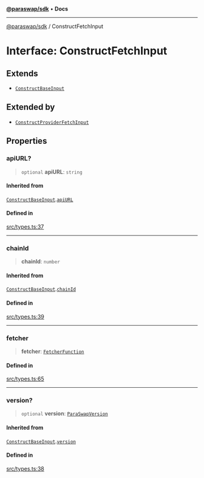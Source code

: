 [**@paraswap/sdk**](../README.md) • **Docs**

***

[@paraswap/sdk](../globals.md) / ConstructFetchInput

# Interface: ConstructFetchInput

## Extends

- [`ConstructBaseInput`](../-internal-/interfaces/ConstructBaseInput.md)

## Extended by

- [`ConstructProviderFetchInput`](ConstructProviderFetchInput.md)

## Properties

### apiURL?

> `optional` **apiURL**: `string`

#### Inherited from

[`ConstructBaseInput`](../-internal-/interfaces/ConstructBaseInput.md).[`apiURL`](../-internal-/interfaces/ConstructBaseInput.md#apiurl)

#### Defined in

[src/types.ts:37](https://github.com/paraswap/paraswap-sdk/blob/master/src/types.ts#L37)

***

### chainId

> **chainId**: `number`

#### Inherited from

[`ConstructBaseInput`](../-internal-/interfaces/ConstructBaseInput.md).[`chainId`](../-internal-/interfaces/ConstructBaseInput.md#chainid)

#### Defined in

[src/types.ts:39](https://github.com/paraswap/paraswap-sdk/blob/master/src/types.ts#L39)

***

### fetcher

> **fetcher**: [`FetcherFunction`](../type-aliases/FetcherFunction.md)

#### Defined in

[src/types.ts:65](https://github.com/paraswap/paraswap-sdk/blob/master/src/types.ts#L65)

***

### version?

> `optional` **version**: [`ParaSwapVersion`](../type-aliases/ParaSwapVersion.md)

#### Inherited from

[`ConstructBaseInput`](../-internal-/interfaces/ConstructBaseInput.md).[`version`](../-internal-/interfaces/ConstructBaseInput.md#version)

#### Defined in

[src/types.ts:38](https://github.com/paraswap/paraswap-sdk/blob/master/src/types.ts#L38)
